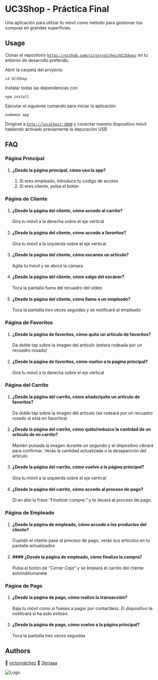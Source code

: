 # UC3Shop - Práctica Final
Una aplicación para utlizar tu móvil como método para gestionar tus compras en grandes superficies.



## Usage
Clonar el repositorio [`https://github.com/victorvalchez/UC3Shop/`](https://github.com/victorvalchez/UC3Shop/) en tu entorno de desarrollo preferido.

Abrir la carpeta del proyecto 
```
cd UC3Shop
```

Instalar todas las dependencias con
```
npm install
```

Ejecutar el siguiente comando para iniciar la aplicación
```
nodemon app
```

Dirigirse a [`http://localhost:3000`](http://localhost:3000) y conectar nuestro dispositivo móvil habiendo activado previamente la depuración USB



## FAQ

### Página Principal
1. #### ¿Desde la página principal, cómo uso la app?
      1. Si eres empleado, introduce tu código de acceso
      2. Si eres cliente, pulsa el botón

### Página de Cliente
1. #### ¿Desde la página del cliente, cómo accedo al carrito?
      Gira tu móvil a la derecha sobre el eje vertical

2. #### ¿Desde la página del cliente, cómo accedo a favoritos?
     Gira tu móvil a la izquierda sobre el eje vertical

3. #### ¿Desde la página del cliente, cómo escaneo un artículo?
      Agita tu móvil y se abrirá la cámara

4. #### ¿Desde la página del cliente, cómo salgo del escáner?
      Toca la pantalla fuera del recuadro del vídeo

5. #### ¿Desde la página del cliente, cómo llamo a un empleado?
      Toca la pantalla *tres* veces seguidas y se notificará al empleado


### Página de Favoritos
1. #### ¿Desde la página de favoritos, cómo quito un artículo de favoritos?
     Da doble tap sobre la imagen del artículo (estará rodeada por un recuadro rosado)

2. #### ¿Desde la página de favoritos, cómo vuelvo a la página principal?
      Gira tu móvil a la derecha sobre el eje vertical


### Página del Carrito
1. #### ¿Desde la página del carrito, cómo añado/quito un artículo de favoritos?
      Da doble tap sobre la imagen del artículo (se rodeará por un recuadro rosado si está en favoritos)

2. #### ¿Desde la página del carrito, cómo quito/reduzco la cantidad de un artículo de mi carrito?
      Mantén pulsada la imagen durante *un* segundo y el dispositivo vibrará para confirmar. Verás la cantidad actualizada o la desaparición del artículo

3. #### ¿Desde la página del carrito, cómo vuelvo a la página principal?
      Gira tu móvil a la izquierda sobre el eje vertical

4. #### ¿Desde la página del carrito, cómo accedo al proceso de pago?
      Dí en alto la frase *"Finalizar compra."* y te llevará al proceso de pago.

### Página de Empleado
1. #### ¿Desde la página de empleado, cómo accedo a los productos del cliente?
      Cuando el cliente pase al proceso de pago, verás sus artículos en tu pantalla actualizados 

2. #### #### ¿Desde la página de empleado, cómo finalizo la compra?
      Pulsa el botón de *"Cerrar Caja"* y se limpiará el carrito del cliente automáticmanete

### Página de Pago
1. #### ¿Desde la página de pago, cómo realizo la transacción?
      Baja tu móvil como si fueses a pagar por contactless. El dispositivo te notificará si ha sido exitoso.

2. #### ¿Desde la página de pago, cómo vuelvo a la página principal?
      Toca la pantalla tres veces seguidas


## Authors

🚀 [victorvalchez](https://www.github.com/victorvalchez)
🌈 [3lenaaa](https://github.com/3lenaaa)


![Logo](https://lh5.googleusercontent.com/proxy/2WBXjzZ89vUiq3ofu605eGbASyzwnIDOh080DXw1K8C_JXjd591B9Xuwz16es3JF2dVAPg3USQ1z7h_oJQTnztdMdGhzGDaJxPg77mjlQ1QtCRkkCLvZfUCGbxLHCQfZJoOTx1j2OPcQ)

